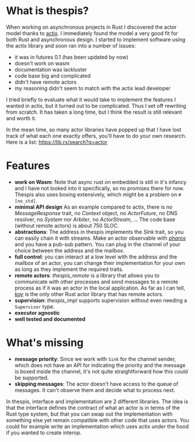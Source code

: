# What is thespis?

When working on asynchronous projects in Rust I discovered the actor model thanks to [actix](https://docs.rs/actix/). I immediately found the model a very good fit for both Rust and asynchronous design. I started to implement software using the actix library and soon ran into a number of issues:

- it was in futures 0.1 (has been updated by now)
- doesn't work on wasm
- documentation was lackluster
- code base big and complicated
- didn't have remote actors
- my reasoning didn't seem to match with the actix lead developer

I tried briefly to evaluate what it would take to implement the features I wanted in actix, but it turned out to be complicated. Thus I set off rewriting from scratch. It has taken a long time, but I think the result is still relevant and worth it.

In the mean time, so many actor libraries have popped up that I have lost track of what each one exactly offers, you'll have to do your own research. Here is a list: https://lib.rs/search?q=actor

# Features

- __work on Wasm__: Note that async rust on embedded is still in it's infancy and I have not looked into it specifically, so no promises there for now. Thespis also uses boxing extensively, which might be a problem on `#[no_std]`.
- __minimal API design__ As an example compared to actix, there is no _MessageResponse_ trait, no _Context_ object, no _ActorFuture_, no DNS resolver, no _System_ nor _Arbiter_, no _ActorStream_, ...  The code base (without remote actors) is about 750 SLOC.
- __abstractions__: The address in thespis implements the _Sink_ trait, so you can easily chain it with streams. Make an actor observable with [_pharos_](https://crates.io/crates/pharos) and you have a pub-sub pattern. You can plug in the channel of your choice between the address and the mailbox.
- __full control__: you can interact at a low level with the address and the mailbox of an actor, you can change their implementation for your own as long as they implement the required traits.
- __remote actors__: _thespis_remote_ is a library that allows you to communicate with other processes and send messages to a remote process as if it was an actor in the local application. As far as I can tell, [_kay_](https://docs.rs/kay) is the only other Rust actor library that has remote actors.
- __supervision__: _thespis_impl_ supports supervision without even needing a `Supervisor` type.
- __executor agnostic__
- __well tested and documented__

# What's missing

- __message priority__: Since we work with `Sink` for the channel sender, which does not have an API for indicating the priority and the message is boxed inside the channel, it's not quite straightforward how this could be supported.
- __skipping messages__: The actor doesn't have access to the queue of messages. It can't observe them and decide what to process next.


In thespis, interface and implementation are 2 different libraries. The idea is that the interface defines the contract of what an actor is in terms of the Rust type system, but that you can swap out the implementation with something else yet remain compatible with other code that uses actors. You could for example write an implementation which uses actix under the hood if you wanted to create interop.
